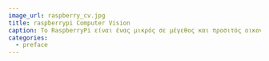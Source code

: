 ```yaml
---
image_url: raspberry_cv.jpg
title: raspberrypi Computer Vision
caption: To RaspberryPi είναι ένας μικρός σε μέγεθος και προσιτός οικονομικά υπολογιστής. Έχει την δυνατότητα να υποστηρίξει σύγχρονες μεθόδους εισόδου για επικοινωνία με τον χρήστη και μια από αυτές είναι η Υπολογιστική Όραση (Computer Vision)
categories:
  - preface
---
```

